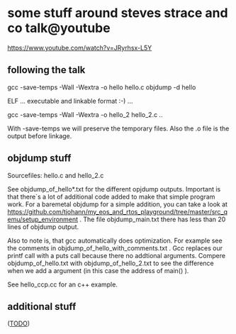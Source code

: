 some stuff around steves strace and co talk@youtube
===================================================

https://www.youtube.com/watch?v=JRyrhsx-L5Y


following the talk
------------------

gcc -save-temps -Wall -Wextra -o hello hello.c
objdump -d hello

ELF ... executable and linkable format :-) ...


gcc -save-temps -Wall -Wextra -o hello_2 hello_2.c
..


With -save-temps we will preserve the temporary files. Also the .o file is the output before linkage.




objdump stuff
-------------

Sourcefiles: hello.c and hello_2.c

See objdump_of_hello*.txt for the different opjdump outputs. Important is that there`s a lot of additional code added to make that simple program work. For a baremetal objdump for a simple addition, you can take a look at https://github.com/tjohann/my_eos_and_rtos_playground/tree/master/src_qemu/setup_environment . The file objdump_main.txt there has less than 20 lines of objdump output.

Also to note is, that gcc automatically does optimization. For example see the comments in objdump_of_hello_with_comments.txt . Gcc replaces our printf call with a puts call because there no addtional arguments. Compere objdump_of_hello.txt with objdump_of_hello_2.txt to see the difference when we add a argument (in this case the address of main() ).

See hello_ccp.cc for an c++ example.


additional stuff
----------------

([TODO](TODO.md))
